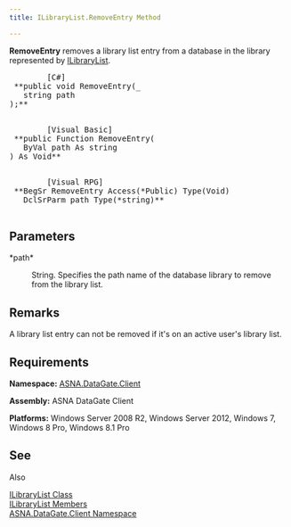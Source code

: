 ```yaml
---
title: ILibraryList.RemoveEntry Method

---
```


**RemoveEntry** removes a library list entry from a database in the library represented by [ILibraryList](ilibrary-list-class.html).
<pre class="prettyprint">
        <span class="lang">[C#]</span>
 **public void RemoveEntry(_
   string path<br />);** 
      </pre>
<pre class="prettyprint">
        <span class="lang">[Visual Basic] </span>
 **public Function RemoveEntry(
   ByVal path As string<br />) As Void** 
      </pre>
<pre class="prettyprint">
        <span class="lang">[Visual RPG]</span>
 **BegSr RemoveEntry Access(*Public) Type(Void)
   DclSrParm path Type(*string)** 
      </pre>

## Parameters

<dl>
        <dt>
 *path* 
        </dt>
        <dd>

String. Specifies the path name of the database library to remove from the library list.
</dd>
</dl>

## Remarks

A library list entry can not be removed if it's on an active user's library list. 
## Requirements

<span> **Namespace:** [ASNA.DataGate.Client](datagate-client-namespace.html) </span> 

<span> **Assembly:** ASNA DataGate Client</span> 

<span> **Platforms:** Windows Server 2008 R2, Windows Server 2012, Windows 7, Windows 8 Pro, Windows 8.1 Pro</span> 
## See 
Also


[ILibraryList Class](ilibrary-list-class.html)
      <br />
[ILibraryList Members](ilibrary-list-members.html)
      <br />
[ASNA.DataGate.Client Namespace](datagate-client-namespace.html)

